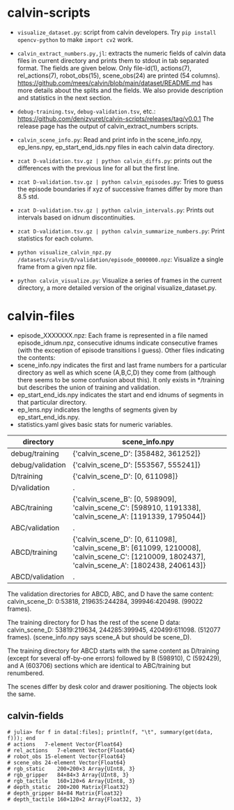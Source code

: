 # calvin-scripts

* `visualize_dataset.py`: script from calvin developers. Try `pip install opencv-python` to make `import cv2` work.

* `calvin_extract_numbers.py,jl`: extracts the numeric fields of calvin data files in current directory and prints them to stdout in tab separated format. The fields are given below. Only file-id(1), actions(7), rel_actions(7), robot_obs(15), scene_obs(24) are printed (54 columns). https://github.com/mees/calvin/blob/main/dataset/README.md has more details about the splits and the fields. We also provide description and statistics in the next section.

* `debug-training.tsv`, `debug-validation.tsv`, etc.: https://github.com/denizyuret/calvin-scripts/releases/tag/v0.0.1 The release page has the output of calvin_extract_numbers scripts.

* `calvin_scene_info.py`: Read and print info in the scene_info.npy, ep_lens.npy, ep_start_end_ids.npy files in each calvin data directory.

* `zcat D-validation.tsv.gz | python calvin_diffs.py`: prints out the differences with the previous line for all but the first line.

* `zcat D-validation.tsv.gz | python calvin_episodes.py`: Tries to guess the episode boundaries if xyz of successive frames differ by more than 8.5 std.

* `zcat D-validation.tsv.gz | python calvin_intervals.py`: Prints out intervals based on idnum discontinuities.

* `zcat D-validation.tsv.gz | python calvin_summarize_numbers.py`: Print statistics for each column.

* `python visualize_calvin_npz.py /datasets/calvin/D/validation/episode_0000000.npz`: Visualize a single frame from a given npz file.

* `python calvin_visualize.py`: Visualize a series of frames in the current directory, a more detailed version of the original visualize_dataset.py.


# calvin-files

* episode_XXXXXXX.npz: Each frame is represented in a file named episode_idnum.npz, consecutive idnums indicate consecutive frames (with the exception of episode transitions I guess). Other files indicating the contents: 
* scene_info.npy indicates the first and last frame numbers for a particular directory as well as which scene (A,B,C,D) they come from (although there seems to be some confusion about this). It only exists in */training but describes the union of training and validation.
* ep_start_end_ids.npy indicates the start and end idnums of segments in that particular directory.
* ep_lens.npy indicates the lengths of segments given by ep_start_end_ids.npy.
* statistics.yaml gives basic stats for numeric variables.

| directory | scene_info.npy |
| --------- | -------------- |
| debug/training | {'calvin_scene_D': [358482, 361252]} |
| debug/validation | {'calvin_scene_D': [553567, 555241]} |
| D/training | {'calvin_scene_D': [0, 611098]} |
| D/validation | . |
| ABC/training | {'calvin_scene_B': [0, 598909], 'calvin_scene_C': [598910, 1191338], 'calvin_scene_A': [1191339, 1795044]} |
| ABC/validation | . |
| ABCD/training | {'calvin_scene_D': [0, 611098], 'calvin_scene_B': [611099, 1210008], 'calvin_scene_C': [1210009, 1802437], 'calvin_scene_A': [1802438, 2406143]} |
| ABCD/validation | . |

The validation directories for ABCD, ABC, and D have the same content: calvin_scene_D:
0:53818, 219635:244284, 399946:420498. (99022 frames).

The training directory for D has the rest of the scene D data: calvin_scene_D: 53819:219634,
244285:399945, 420499:611098. (512077 frames).  (scene_info.npy says scene_A but should be
scene_D).

The training directory for ABCD starts with the same content as D/training (except for
several off-by-one errors) followed by B (598910), C (592429), and A (603706) sections which
are identical to ABC/training but renumbered.

The scenes differ by desk color and drawer positioning. The objects look the same.

## calvin-fields

```
# julia> for f in data[:files]; println(f, "\t", summary(get(data, f))); end
# actions	7-element Vector{Float64}
# rel_actions	7-element Vector{Float64}
# robot_obs	15-element Vector{Float64}
# scene_obs	24-element Vector{Float64}
# rgb_static	200×200×3 Array{UInt8, 3}
# rgb_gripper	84×84×3 Array{UInt8, 3}
# rgb_tactile	160×120×6 Array{UInt8, 3}
# depth_static	200×200 Matrix{Float32}
# depth_gripper	84×84 Matrix{Float32}
# depth_tactile	160×120×2 Array{Float32, 3}
```


